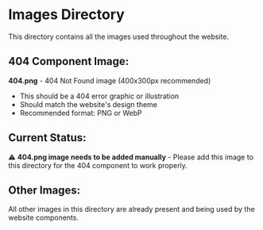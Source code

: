 # Images Directory

This directory contains all the images used throughout the website.

## 404 Component Image:

**404.png** - 404 Not Found image (400x300px recommended)
- This should be a 404 error graphic or illustration
- Should match the website's design theme
- Recommended format: PNG or WebP

## Current Status:

⚠️ **404.png image needs to be added manually** - Please add this image to this directory for the 404 component to work properly.

## Other Images:

All other images in this directory are already present and being used by the website components.
